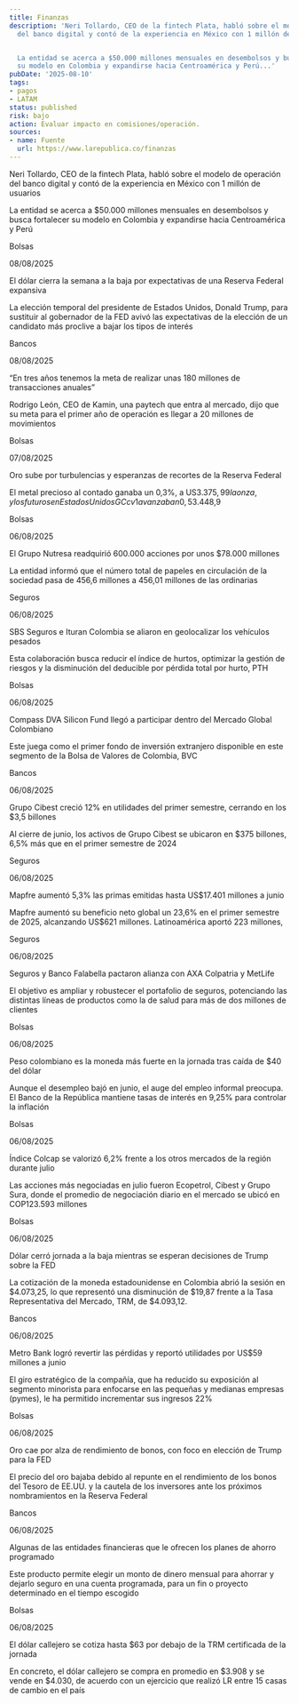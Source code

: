 ```yaml
---
title: Finanzas
description: 'Neri Tollardo, CEO de la fintech Plata, habló sobre el modelo de operación
  del banco digital y contó de la experiencia en México con 1 millón de usuarios


  La entidad se acerca a $50.000 millones mensuales en desembolsos y busca fortalecer
  su modelo en Colombia y expandirse hacia Centroamérica y Perú...'
pubDate: '2025-08-10'
tags:
- pagos
- LATAM
status: published
risk: bajo
action: Evaluar impacto en comisiones/operación.
sources:
- name: Fuente
  url: https://www.larepublica.co/finanzas
---
```

Neri Tollardo, CEO de la fintech Plata, habló sobre el modelo de operación del banco digital y contó de la experiencia en México con 1 millón de usuarios

La entidad se acerca a $50.000 millones mensuales en desembolsos y busca fortalecer su modelo en Colombia y expandirse hacia Centroamérica y Perú

Bolsas

08/08/2025

El dólar cierra la semana a la baja por expectativas de una Reserva Federal expansiva

La elección temporal del presidente de Estados Unidos, Donald Trump, para sustituir al gobernador de la FED avivó las expectativas de la elección de un candidato más proclive a bajar los tipos de interés

Bancos

08/08/2025

“En tres años tenemos la meta de realizar unas 180 millones de transacciones anuales”

Rodrigo León, CEO de Kamin, una paytech que entra al mercado, dijo que su meta para el primer año de operación es llegar a 20 millones de movimientos

Bolsas

07/08/2025

Oro sube por turbulencias y esperanzas de recortes de la Reserva Federal

El metal precioso al contado ganaba un 0,3%, a US$3.375,99 la onza, y los futuros en Estados Unidos GCcv1 avanzaban 0,5%, a US$3.448,9

Bolsas

06/08/2025

El Grupo Nutresa readquirió 600.000 acciones por unos $78.000 millones

La entidad informó que el número total de papeles en circulación de la sociedad pasa de 456,6 millones a 456,01 millones de las ordinarias

Seguros

06/08/2025

SBS Seguros e Ituran Colombia se aliaron en geolocalizar los vehículos pesados

Esta colaboración busca reducir el índice de hurtos, optimizar la gestión de riesgos y la disminución del deducible por pérdida total por hurto, PTH

Bolsas

06/08/2025

Compass DVA Silicon Fund llegó a participar dentro del Mercado Global Colombiano

Este juega como el primer fondo de inversión extranjero disponible en este segmento de la Bolsa de Valores de Colombia, BVC

Bancos

06/08/2025

Grupo Cibest creció 12% en utilidades del primer semestre, cerrando en los $3,5 billones

Al cierre de junio, los activos de Grupo Cibest se ubicaron en $375 billones, 6,5% más que en el primer semestre de 2024

Seguros

06/08/2025

Mapfre aumentó 5,3% las primas emitidas hasta US$17.401 millones a junio

Mapfre aumentó su beneficio neto global un 23,6% en el primer semestre de 2025, alcanzando US$621 millones. Latinoamérica aportó 223 millones,

Seguros

06/08/2025

Seguros y Banco Falabella pactaron alianza con AXA Colpatria y MetLife

El objetivo es ampliar y robustecer el portafolio de seguros, potenciando las distintas líneas de productos como la de salud para más de dos millones de clientes

Bolsas

06/08/2025

Peso colombiano es la moneda más fuerte en la jornada tras caída de $40 del dólar

Aunque el desempleo bajó en junio, el auge del empleo informal preocupa. El Banco de la República mantiene tasas de interés en 9,25% para controlar la inflación

Bolsas

06/08/2025

Índice Colcap se valorizó 6,2% frente a los otros mercados de la región durante julio

Las acciones más negociadas en julio fueron Ecopetrol, Cibest y Grupo Sura, donde el promedio de negociación diario en el mercado se ubicó en COP123.593 millones

Bolsas

06/08/2025

Dólar cerró jornada a la baja mientras se esperan decisiones de Trump sobre la FED

La cotización de la moneda estadounidense en Colombia abrió la sesión en $4.073,25, lo que representó una disminución de $19,87 frente a la Tasa Representativa del Mercado, TRM, de $4.093,12.

Bancos

06/08/2025

Metro Bank logró revertir las pérdidas y reportó utilidades por US$59 millones a junio

El giro estratégico de la compañía, que ha reducido su exposición al segmento minorista para enfocarse en las pequeñas y medianas empresas (pymes), le ha permitido incrementar sus ingresos 22%

Bolsas

06/08/2025

Oro cae por alza de rendimiento de bonos, con foco en elección de Trump para la FED

El precio del oro bajaba debido al repunte en el rendimiento de los bonos del Tesoro de EE.UU. y la cautela de los inversores ante los próximos nombramientos en la Reserva Federal

Bancos

06/08/2025

Algunas de las entidades financieras que le ofrecen los planes de ahorro programado

Este producto permite elegir un monto de dinero mensual para ahorrar y dejarlo seguro en una cuenta programada, para un fin o proyecto determinado en el tiempo escogido

Bolsas

06/08/2025

El dólar callejero se cotiza hasta $63 por debajo de la TRM certificada de la jornada

En concreto, el dólar callejero se compra en promedio en $3.908 y se vende en $4.030, de acuerdo con un ejercicio que realizó LR entre 15 casas de cambio en el país

